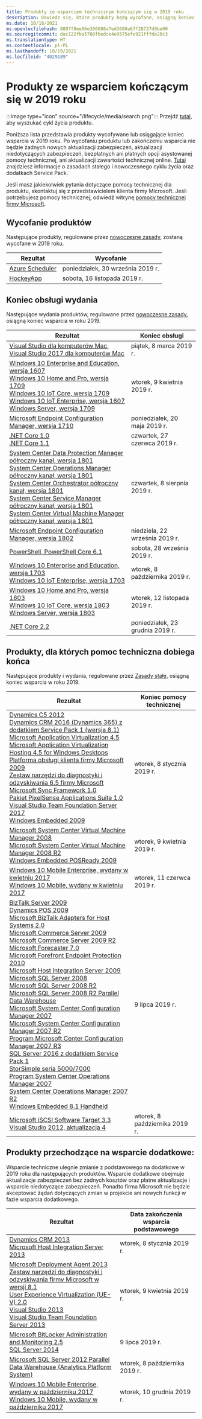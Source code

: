 ```yaml
---
title: Produkty ze wsparciem technicznym kończącym się w 2019 roku
description: Dowiedz się, które produkty będą wycofane, osiągną koniec wsparcia technicznego lub przejdą ze wsparcia podstawowego do dodatkowego w 2019 roku.
ms.date: 10/18/2021
ms.openlocfilehash: 8897f8ee06e300688a7ed3680a67f28727d9be00
ms.sourcegitcommit: dac122fba5780fbedce4e9575efe921fffde28c3
ms.translationtype: HT
ms.contentlocale: pl-PL
ms.lasthandoff: 10/19/2021
ms.locfileid: "4029189"
---
```

# <a name="products-ending-support-in-2019"></a>Produkty ze wsparciem kończącym się w 2019 roku

:::image type="icon" source="/lifecycle/media/search.png":::
Przejdź [tutaj](/lifecycle/products/), aby wyszukać cykl życia produktu.

Poniższa lista przedstawia produkty wycofywane lub osiągające koniec wsparcia w 2019 roku. Po wycofaniu produktu lub zakończeniu wsparcia nie będzie żadnych nowych aktualizacji zabezpieczeń, aktualizacji niedotyczących zabezpieczeń, bezpłatnych ani płatnych opcji asystowanej pomocy technicznej, ani aktualizacji zawartości technicznej online. [Tutaj](/lifecycle/overview/product-end-of-support-overview) znajdziesz informacje o zasadach stałego i nowoczesnego cyklu życia oraz dodatkach Service Pack.

Jeśli masz jakiekolwiek pytania dotyczące pomocy technicznej dla produktu, skontaktuj się z przedstawicielem klienta firmy Microsoft. Jeśli potrzebujesz pomocy technicznej, odwiedź witrynę [pomocy technicznej firmy Microsoft](https://support.microsoft.com/contactus/?ws=support).

## <a name="product-retirements"></a>Wycofanie produktów

Następujące produkty, regulowane przez [nowoczesne zasady](/lifecycle/policies/modern), zostaną wycofane w 2019 roku.

| Rezultat | Wycofanie |
| --- | --- |
| [Azure Scheduler](/lifecycle/products/azure-scheduler?branch=live)<br> | poniedziałek, 30 września 2019 r. |
| [HockeyApp](/lifecycle/products/hockeyapp?branch=live)<br> | sobota, 16 listopada 2019 r. |


## <a name="release-end-of-servicing"></a>Koniec obsługi wydania

Następujące wydania produktów, regulowane przez [nowoczesne zasady](/lifecycle/policies/modern), osiągną koniec wsparcia w roku 2019.

| Rezultat | Koniec obsługi |
| --- | --- |
| [Visual Studio dla komputerów Mac, Visual Studio 2017 dla komputerów Mac](/lifecycle/products/visual-studio-for-mac?branch=live)<br> | piątek, 8 marca 2019 r. |
| [Windows 10 Enterprise and Education, wersja 1607](/lifecycle/products/windows-10-enterprise-and-education?branch=live)<br>[Windows 10 Home and Pro, wersja 1709](/lifecycle/products/windows-10-home-and-pro?branch=live)<br>[Windows 10 IoT Core, wersja 1709](/lifecycle/products/windows-10-iot-core?branch=live)<br>[Windows 10 IoT Enterprise, wersja 1607](/lifecycle/products/windows-10-iot-enterprise?branch=live)<br>[Windows Server, wersja 1709](/lifecycle/products/windows-server?branch=live)<br> | wtorek, 9 kwietnia 2019 r. |
| [Microsoft Endpoint Configuration Manager, wersja 1710](/lifecycle/products/microsoft-endpoint-configuration-manager?branch=live)<br> | poniedziałek, 20 maja 2019 r. |
| [.NET Core 1.0](/lifecycle/products/microsoft-net-and-net-core?branch=live)<br>[.NET Core 1.1](/lifecycle/products/microsoft-net-and-net-core?branch=live)<br> | czwartek, 27 czerwca 2019 r. |
| [System Center Data Protection Manager półroczny kanał, wersja 1801](/lifecycle/products/system-center-data-protection-manager-semi-annual-channel?branch=live)<br>[System Center Operations Manager półroczny kanał, wersja 1801](/lifecycle/products/system-center-operations-manager-semi-annual-channel?branch=live)<br>[System Center Orchestrator półroczny kanał, wersja 1801](/lifecycle/products/system-center-orchestrator-semi-annual-channel?branch=live)<br>[System Center Service Manager półroczny kanał, wersja 1801](/lifecycle/products/system-center-service-manager-semi-annual-channel?branch=live)<br>[System Center Virtual Machine Manager półroczny kanał, wersja 1801](/lifecycle/products/system-center-virtual-machine-manager-semi-annual-channel?branch=live)<br> | czwartek, 8 sierpnia 2019 r. |
| [Microsoft Endpoint Configuration Manager, wersja 1802](/lifecycle/products/microsoft-endpoint-configuration-manager?branch=live)<br> | niedziela, 22 września 2019 r. |
| [PowerShell, PowerShell Core 6.1](/lifecycle/products/powershell?branch=live)<br> | sobota, 28 września 2019 r. |
| [Windows 10 Enterprise and Education, wersja 1703](/lifecycle/products/windows-10-enterprise-and-education?branch=live)<br>[Windows 10 IoT Enterprise, wersja 1703](/lifecycle/products/windows-10-iot-enterprise?branch=live)<br> | wtorek, 8 października 2019 r. |
| [Windows 10 Home and Pro, wersja 1803](/lifecycle/products/windows-10-home-and-pro?branch=live)<br>[Windows 10 IoT Core, wersja 1803](/lifecycle/products/windows-10-iot-core?branch=live)<br>[Windows Server, wersja 1803](/lifecycle/products/windows-server?branch=live)<br> | wtorek, 12 listopada 2019 r. |
| [.NET Core 2.2](/lifecycle/products/microsoft-net-and-net-core?branch=live)<br> | poniedziałek, 23 grudnia 2019 r. |


## <a name="products-reaching-end-of-support"></a>Produkty, dla których pomoc techniczna dobiega końca

Następujące produkty i wydania, regulowane przez [Zasady stałe](/lifecycle/policies/fixed), osiągną koniec wsparcia w roku 2019.

| Rezultat | Koniec pomocy technicznej |
| --- | --- |
| [Dynamics C5 2012](/lifecycle/products/dynamics-c5-2012?branch=live)<br>[Dynamics CRM 2016 (Dynamics 365) z dodatkiem Service Pack 1 (wersja 8.1)](/lifecycle/products/dynamics-crm-2016-dynamics-365?branch=live)<br>[Microsoft Application Virtualization 4.5](/lifecycle/products/microsoft-application-virtualization-45?branch=live)<br>[Microsoft Application Virtualization Hosting 4.5 for Windows Desktops](/lifecycle/products/microsoft-application-virtualization-hosting-45?branch=live)<br>[Platforma obsługi klienta firmy Microsoft 2009](/lifecycle/products/microsoft-customer-care-framework-2009?branch=live)<br>[Zestaw narzędzi do diagnostyki i odzyskiwania 6.5 firmy Microsoft](/lifecycle/products/microsoft-diagnostics-and-recovery-toolset-65?branch=live)<br>[Microsoft Sync Framework 1.0](/lifecycle/products/microsoft-sync-framework-10?branch=live)<br>[Pakiet PixelSense Applications Suite 1.0](/lifecycle/products/pixelsense-applications-suite-10?branch=live)<br>[Visual Studio Team Foundation Server 2017](/lifecycle/products/visual-studio-team-foundation-server-2017?branch=live)<br>[Windows Embedded 2009](/lifecycle/products/windows-embedded-2009?branch=live)<br> | wtorek, 8 stycznia 2019 r. |
| [Microsoft System Center Virtual Machine Manager 2008](/lifecycle/products/microsoft-system-center-virtual-machine-manager-2008?branch=live)<br>[Microsoft System Center Virtual Machine Manager 2008 R2](/lifecycle/products/microsoft-system-center-virtual-machine-manager-2008-r2?branch=live)<br>[Windows Embedded POSReady 2009](/lifecycle/products/windows-embedded-posready-2009?branch=live)<br> | wtorek, 9 kwietnia 2019 r. |
| [Windows 10 Mobile Enterprise, wydany w kwietniu 2017](/lifecycle/products/windows-10-mobile-enterprise-released-in-april-2017?branch=live)<br>[Windows 10 Mobile, wydany w kwietniu 2017](/lifecycle/products/windows-10-mobile-released-in-april-2017?branch=live)<br> | wtorek, 11 czerwca 2019 r. |
| [BizTalk Server 2009](/lifecycle/products/biztalk-server-2009?branch=live)<br>[Dynamics POS 2009](/lifecycle/products/dynamics-pos-2009?branch=live)<br>[Microsoft BizTalk Adapters for Host Systems 2.0](/lifecycle/products/microsoft-biztalk-adapters-for-host-systems-20?branch=live)<br>[Microsoft Commerce Server 2009](/lifecycle/products/microsoft-commerce-server-2009?branch=live)<br>[Microsoft Commerce Server 2009 R2](/lifecycle/products/microsoft-commerce-server-2009-r2?branch=live)<br>[Microsoft Forecaster 7.0](/lifecycle/products/microsoft-forecaster-70?branch=live)<br>[Microsoft Forefront Endpoint Protection 2010](/lifecycle/products/microsoft-forefront-endpoint-protection-2010?branch=live)<br>[Microsoft Host Integration Server 2009](/lifecycle/products/microsoft-host-integration-server-2009?branch=live)<br>[Microsoft SQL Server 2008](/lifecycle/products/microsoft-sql-server-2008?branch=live)<br>[Microsoft SQL Server 2008 R2](/lifecycle/products/microsoft-sql-server-2008-r2?branch=live)<br>[Microsoft SQL Server 2008 R2 Parallel Data Warehouse](/lifecycle/products/microsoft-sql-server-2008-r2-parallel-data-warehouse?branch=live)<br>[Microsoft System Center Configuration Manager 2007](/lifecycle/products/microsoft-system-center-configuration-manager-2007?branch=live)<br>[Microsoft System Center Configuration Manager 2007 R2](/lifecycle/products/microsoft-system-center-configuration-manager-2007-r2?branch=live)<br>[Program Microsoft Center Configuration Manager 2007 R3](/lifecycle/products/microsoft-system-center-configuration-manager-2007-r3?branch=live)<br>[SQL Server 2016 z dodatkiem Service Pack 1](/lifecycle/products/sql-server-2016?branch=live)<br>[StorSimple seria 5000/7000](/lifecycle/products/storsimple-50007000-series?branch=live)<br>[Program System Center Operations Manager 2007](/lifecycle/products/system-center-operations-manager-2007?branch=live)<br>[System Center Operations Manager 2007 R2](/lifecycle/products/system-center-operations-manager-2007-r2?branch=live)<br>[Windows Embedded 8.1 Handheld](/lifecycle/products/windows-embedded-81-handheld?branch=live)<br> | 9 lipca 2019 r. |
| [Microsoft iSCSI Software Target 3.3](/lifecycle/products/microsoft-iscsi-software-target-33?branch=live)<br>[Visual Studio 2012, aktualizacja 4](/lifecycle/products/visual-studio-2012?branch=live)<br> | wtorek, 8 października 2019 r. |


## <a name="products-moving-to-extended-support"></a>Produkty przechodzące na wsparcie dodatkowe:

Wsparcie techniczne ulegnie zmianie z podstawowego na dodatkowe w 2019 roku dla następujących produktów. Wsparcie dodatkowe obejmuje aktualizacje zabezpieczeń bez żadnych kosztów oraz płatne aktualizacje i wsparcie niedotyczące zabezpieczeń. Ponadto firma Microsoft nie będzie akceptować żądań dotyczących zmian w projekcie ani nowych funkcji w fazie wsparcia dodatkowego.

| Rezultat | Data zakończenia wsparcia podstawowego |
| --- | --- |
| [Dynamics CRM 2013](/lifecycle/products/dynamics-crm-2013?branch=live)<br>[Microsoft Host Integration Server 2013](/lifecycle/products/microsoft-host-integration-server-2013?branch=live)<br> | wtorek, 8 stycznia 2019 r. |
| [Microsoft Deployment Agent 2013](/lifecycle/products/microsoft-deployment-agent-2013?branch=live)<br>[Zestaw narzędzi do diagnostyki i odzyskiwania firmy Microsoft w wersji 8.1](/lifecycle/products/microsoft-diagnostics-and-recovery-toolset-81?branch=live)<br>[User Experience Virtualization (UE-V) 2.0](/lifecycle/products/user-experience-virtualization-uev-20?branch=live)<br>[Visual Studio 2013](/lifecycle/products/visual-studio-2013?branch=live)<br>[Visual Studio Team Foundation Server 2013](/lifecycle/products/visual-studio-team-foundation-server-2013?branch=live)<br> | wtorek, 9 kwietnia 2019 r. |
| [Microsoft BitLocker Administration and Monitoring 2.5](/lifecycle/products/microsoft-bitlocker-administration-and-monitoring-25?branch=live)<br>[SQL Server 2014](/lifecycle/products/sql-server-2014?branch=live)<br> | 9 lipca 2019 r. |
| [Microsoft SQL Server 2012 Parallel Data Warehouse (Analytics Platform System)](/lifecycle/products/microsoft-sql-server-2012-parallel-data-warehouse-analytics-platform-system?branch=live)<br> | wtorek, 8 października 2019 r. |
| [Windows 10 Mobile Enterprise, wydany w październiku 2017](/lifecycle/products/windows-10-mobile-enterprise-released-in-october-2017?branch=live)<br>[Windows 10 Mobile, wydany w październiku 2017](/lifecycle/products/windows-10-mobile-released-in-october-2017?branch=live)<br> | wtorek, 10 grudnia 2019 r. |
